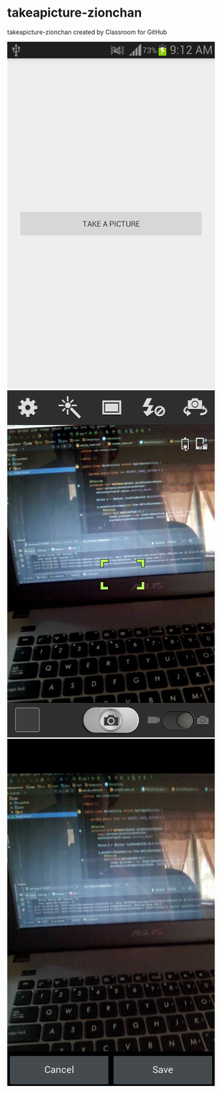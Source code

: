 # takeapicture-zionchan
takeapicture-zionchan created by Classroom for GitHub

![pic1](12358134_1104124769599739_873751629_n.jpg)
![pic2](12348517_1104124819599734_114913534_n.jpg)
![pic3](12348269_1104124846266398_58696180_n.jpg)
